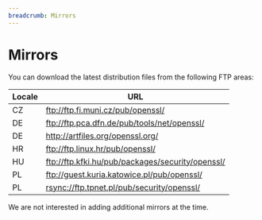 ```yaml
---
breadcrumb: Mirrors
---
```

# Mirrors

You can download the latest distribution files from the following FTP
areas:

<p>

| Locale | URL                                                |
|--------|----------------------------------------------------|
| CZ     | <ftp://ftp.fi.muni.cz/pub/openssl/>                |
| DE     | <ftp://ftp.pca.dfn.de/pub/tools/net/openssl/>      |
| DE     | <http://artfiles.org/openssl.org/>                 |
| HR     | <ftp://ftp.linux.hr/pub/openssl/>                  |
| HU     | <ftp://ftp.kfki.hu/pub/packages/security/openssl/> |
| PL     | <ftp://guest.kuria.katowice.pl/pub/openssl/>       |
| PL     | <rsync://ftp.tpnet.pl/pub/security/openssl/>       |

</p>

We are not interested in adding additional mirrors at the time.
